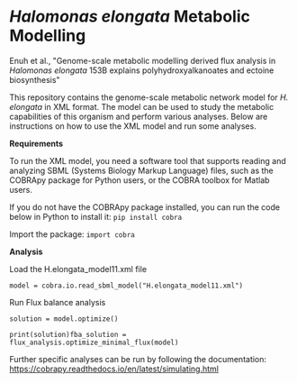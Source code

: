 # _Halomonas elongata_ Metabolic Modelling
Enuh et al., "Genome-scale metabolic modelling derived flux analysis in _Halomonas elongata_ 153B explains polyhydroxyalkanoates and ectoine biosynthesis"

This repository contains the genome-scale metabolic network model for _H. elongata_ in XML format. The model can be used to study the metabolic capabilities of this organism and perform various analyses. Below are instructions on how to use the XML model and run some analyses.


**Requirements**

To run the XML model, you need a software tool that supports reading and analyzing SBML (Systems Biology Markup Language) files, such as the COBRApy package for Python users, or the COBRA toolbox for Matlab users.

If you do not have the COBRApy package installed, you can run the code below in Python to install it:
`pip install cobra` 

Import the package:
`import cobra`


**Analysis**

Load the H.elongata_model11.xml file

`model = cobra.io.read_sbml_model("H.elongata_model11.xml")`

Run Flux balance analysis 

`solution = model.optimize()`

`print(solution)fba_solution = flux_analysis.optimize_minimal_flux(model)`

Further specific analyses can be run by following the documentation: https://cobrapy.readthedocs.io/en/latest/simulating.html
